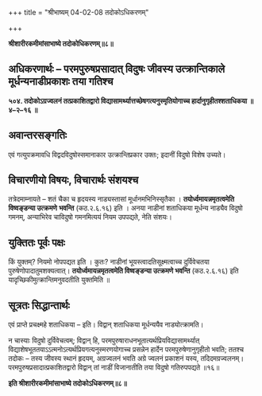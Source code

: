 +++
title = "श्रीभाष्यम् 04-02-08 तदोकोऽधिकरणम्"

+++


**श्रीशारीरकमीमांसाभाष्ये तदोकोधिकरणम्॥८॥**

## अधिकरणार्थः – परमपुरुषप्रसादात् विदुषः जीवस्य उत्क्रान्तिकाले मूर्धन्यनाडीप्रकाशः तया गतिश्च

**५०४. तदोकोऽग्रज्वलनं तत्प्रकाशितद्वारो विद्यासामर्थ्यात्तच्छेषगत्यनुस्मृतियोगाच्च हार्दानुगृहीतश्शताधिकया ॥ ४–२–१६ ॥**

## अवान्तरसङ्गतिः

एवं गत्युपक्रमावधि विद्वदविदुषोस्समानाकार उत्क्रान्तिप्रकार उक्तः; इदानीं विदुषो विशेष उच्यते।

## विचारणीयो विषयः, विचारार्थः संशयश्च

तत्रेदमाम्नायते – शतं चैका च हृदयस्य नाड्यस्तासां मूर्धानमभिनिस्सृतैका । **तयोर्ध्वमायन्नमृतत्वमेति विष्वङ्डन्या उत्क्रमणे**
**भवन्ति** (कठ.२.६.१६) इति । अनया नाडीनां शताधिकया मूर्धन्य नाड्यैव विदुषो गमनम्, अन्याभिरेव चाविदुषो गमनमित्ययं नियम उपपद्यते, नेति संशयः।

## युक्तितः पूर्वः पक्षः

किं युक्तम्? नियमो नोपपद्यत इति । कुतः? नाडीनां भूयस्त्वादतिसूक्ष्मत्वाच्च दुर्विवेचतया पुरुषेणोपादातुमशक्यत्वात्। **तयोर्ध्वमायन्नमृतत्वमेति विष्वङ्डन्या उत्क्रमणे भवन्ति** (कठ.२.६.१६) इति यादृच्छिकीमुत्क्रान्तिमनुवदतीति युक्तमिति ॥

## सूत्रतः सिद्धान्तार्थः

एवं प्राप्ते प्रचक्ष्महे शताधिकया – इति। विद्वान् शताधिकया मूर्धन्ययैव नाड्योत्क्रामति।

न चास्याः विदुषो दुर्विवेचत्वम्; विद्वान् हि, परमपुरुषाराधनभूतात्यर्थप्रियविद्यासामर्थ्यात् विद्याशेषभूततयाऽऽत्मनोऽत्यर्थप्रियगत्यनुस्मरणयोगाच्च प्रसन्नेन हार्देन परमपुरुषेणानुगृहीतो भवति; ततश्च तदोकः – तस्य जीवस्य स्थानं हृदयम्, अग्रज्वलनं भवति अग्रे ज्वलनं प्रकाशनं यस्य, तदिदमग्रज्वलनम्। परमपुरुषप्रसादात्प्रकाशितद्वारो विद्वान् तां नाडीं विजानातीति तया विदुषो गतिरुपपद्यते ॥१६॥

**इति श्रीशारीरकमीमांसाभाष्ये तदोकोऽधिकरणम्॥८॥**



